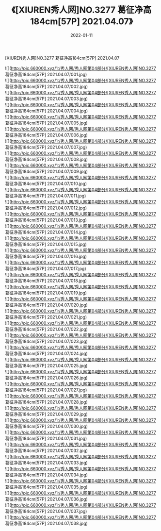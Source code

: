 ﻿---
layout: post
title:  《[XIUREN秀人网]NO.3277 葛征净高184cm[57P] 2021.04.07》
date:   2022-01-11
img: http://pic.660000.xyz/1:/秀人网/秀人网第04部分/[XIUREN秀人网]NO.3277 葛征净高184cm[57P] 2021.04.07/000.jpg
categories: [美女, 清纯, 唯美]
---

[XIUREN秀人网]NO.3277 葛征净高184cm[57P] 2021.04.07

 ![](http://pic.660000.xyz/1:/秀人网/秀人网第04部分/[XIUREN秀人网]NO.3277 葛征净高184cm[57P] 2021.04.07/001.jpg) <br>![](http://pic.660000.xyz/1:/秀人网/秀人网第04部分/[XIUREN秀人网]NO.3277 葛征净高184cm[57P] 2021.04.07/002.jpg) <br>![](http://pic.660000.xyz/1:/秀人网/秀人网第04部分/[XIUREN秀人网]NO.3277 葛征净高184cm[57P] 2021.04.07/003.jpg) <br>![](http://pic.660000.xyz/1:/秀人网/秀人网第04部分/[XIUREN秀人网]NO.3277 葛征净高184cm[57P] 2021.04.07/004.jpg) <br>![](http://pic.660000.xyz/1:/秀人网/秀人网第04部分/[XIUREN秀人网]NO.3277 葛征净高184cm[57P] 2021.04.07/005.jpg) <br>![](http://pic.660000.xyz/1:/秀人网/秀人网第04部分/[XIUREN秀人网]NO.3277 葛征净高184cm[57P] 2021.04.07/006.jpg) <br>![](http://pic.660000.xyz/1:/秀人网/秀人网第04部分/[XIUREN秀人网]NO.3277 葛征净高184cm[57P] 2021.04.07/007.jpg) <br>![](http://pic.660000.xyz/1:/秀人网/秀人网第04部分/[XIUREN秀人网]NO.3277 葛征净高184cm[57P] 2021.04.07/008.jpg) <br>![](http://pic.660000.xyz/1:/秀人网/秀人网第04部分/[XIUREN秀人网]NO.3277 葛征净高184cm[57P] 2021.04.07/009.jpg) <br>![](http://pic.660000.xyz/1:/秀人网/秀人网第04部分/[XIUREN秀人网]NO.3277 葛征净高184cm[57P] 2021.04.07/010.jpg) <br>![](http://pic.660000.xyz/1:/秀人网/秀人网第04部分/[XIUREN秀人网]NO.3277 葛征净高184cm[57P] 2021.04.07/011.jpg) <br>![](http://pic.660000.xyz/1:/秀人网/秀人网第04部分/[XIUREN秀人网]NO.3277 葛征净高184cm[57P] 2021.04.07/012.jpg) <br>![](http://pic.660000.xyz/1:/秀人网/秀人网第04部分/[XIUREN秀人网]NO.3277 葛征净高184cm[57P] 2021.04.07/013.jpg) <br>![](http://pic.660000.xyz/1:/秀人网/秀人网第04部分/[XIUREN秀人网]NO.3277 葛征净高184cm[57P] 2021.04.07/014.jpg) <br>![](http://pic.660000.xyz/1:/秀人网/秀人网第04部分/[XIUREN秀人网]NO.3277 葛征净高184cm[57P] 2021.04.07/015.jpg) <br>![](http://pic.660000.xyz/1:/秀人网/秀人网第04部分/[XIUREN秀人网]NO.3277 葛征净高184cm[57P] 2021.04.07/016.jpg) <br>![](http://pic.660000.xyz/1:/秀人网/秀人网第04部分/[XIUREN秀人网]NO.3277 葛征净高184cm[57P] 2021.04.07/017.jpg) <br>![](http://pic.660000.xyz/1:/秀人网/秀人网第04部分/[XIUREN秀人网]NO.3277 葛征净高184cm[57P] 2021.04.07/018.jpg) <br>![](http://pic.660000.xyz/1:/秀人网/秀人网第04部分/[XIUREN秀人网]NO.3277 葛征净高184cm[57P] 2021.04.07/019.jpg) <br>![](http://pic.660000.xyz/1:/秀人网/秀人网第04部分/[XIUREN秀人网]NO.3277 葛征净高184cm[57P] 2021.04.07/020.jpg) <br>![](http://pic.660000.xyz/1:/秀人网/秀人网第04部分/[XIUREN秀人网]NO.3277 葛征净高184cm[57P] 2021.04.07/021.jpg) <br>![](http://pic.660000.xyz/1:/秀人网/秀人网第04部分/[XIUREN秀人网]NO.3277 葛征净高184cm[57P] 2021.04.07/022.jpg) <br>![](http://pic.660000.xyz/1:/秀人网/秀人网第04部分/[XIUREN秀人网]NO.3277 葛征净高184cm[57P] 2021.04.07/023.jpg) <br>![](http://pic.660000.xyz/1:/秀人网/秀人网第04部分/[XIUREN秀人网]NO.3277 葛征净高184cm[57P] 2021.04.07/024.jpg) <br>![](http://pic.660000.xyz/1:/秀人网/秀人网第04部分/[XIUREN秀人网]NO.3277 葛征净高184cm[57P] 2021.04.07/025.jpg) <br>![](http://pic.660000.xyz/1:/秀人网/秀人网第04部分/[XIUREN秀人网]NO.3277 葛征净高184cm[57P] 2021.04.07/026.jpg) <br>![](http://pic.660000.xyz/1:/秀人网/秀人网第04部分/[XIUREN秀人网]NO.3277 葛征净高184cm[57P] 2021.04.07/027.jpg) <br>![](http://pic.660000.xyz/1:/秀人网/秀人网第04部分/[XIUREN秀人网]NO.3277 葛征净高184cm[57P] 2021.04.07/028.jpg) <br>![](http://pic.660000.xyz/1:/秀人网/秀人网第04部分/[XIUREN秀人网]NO.3277 葛征净高184cm[57P] 2021.04.07/029.jpg) <br>![](http://pic.660000.xyz/1:/秀人网/秀人网第04部分/[XIUREN秀人网]NO.3277 葛征净高184cm[57P] 2021.04.07/030.jpg) <br>![](http://pic.660000.xyz/1:/秀人网/秀人网第04部分/[XIUREN秀人网]NO.3277 葛征净高184cm[57P] 2021.04.07/031.jpg) <br>![](http://pic.660000.xyz/1:/秀人网/秀人网第04部分/[XIUREN秀人网]NO.3277 葛征净高184cm[57P] 2021.04.07/032.jpg) <br>![](http://pic.660000.xyz/1:/秀人网/秀人网第04部分/[XIUREN秀人网]NO.3277 葛征净高184cm[57P] 2021.04.07/033.jpg) <br>![](http://pic.660000.xyz/1:/秀人网/秀人网第04部分/[XIUREN秀人网]NO.3277 葛征净高184cm[57P] 2021.04.07/034.jpg) <br>![](http://pic.660000.xyz/1:/秀人网/秀人网第04部分/[XIUREN秀人网]NO.3277 葛征净高184cm[57P] 2021.04.07/035.jpg) <br>![](http://pic.660000.xyz/1:/秀人网/秀人网第04部分/[XIUREN秀人网]NO.3277 葛征净高184cm[57P] 2021.04.07/036.jpg) <br>![](http://pic.660000.xyz/1:/秀人网/秀人网第04部分/[XIUREN秀人网]NO.3277 葛征净高184cm[57P] 2021.04.07/037.jpg) <br>![](http://pic.660000.xyz/1:/秀人网/秀人网第04部分/[XIUREN秀人网]NO.3277 葛征净高184cm[57P] 2021.04.07/038.jpg) <br>